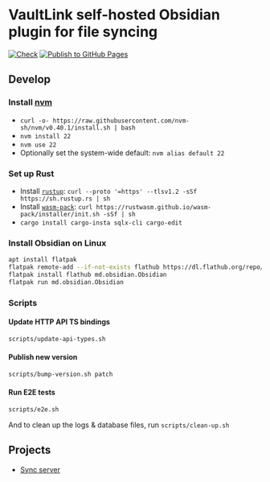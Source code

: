 # VaultLink self-hosted Obsidian plugin for file syncing

[![Check](https://github.com/schmelczer/reconcile/actions/workflows/check.yml/badge.svg)](https://github.com/schmelczer/reconcile/actions/workflows/check.yml)
[![Publish to GitHub Pages](https://github.com/schmelczer/reconcile/actions/workflows/gh-pages.yml/badge.svg)](https://github.com/schmelczer/reconcile/actions/workflows/gh-pages.yml)

## Develop

### Install [nvm](https://github.com/nvm-sh/nvm)

-   `curl -o- https://raw.githubusercontent.com/nvm-sh/nvm/v0.40.1/install.sh | bash`
-   `nvm install 22`
-   `nvm use 22`
-   Optionally set the system-wide default: `nvm alias default 22`

### Set up Rust

-   Install [`rustup`](https://rustup.rs): `curl --proto '=https' --tlsv1.2 -sSf https://sh.rustup.rs | sh`
-   Install [`wasm-pack`](https://rustwasm.github.io/wasm-pack/installer): `curl https://rustwasm.github.io/wasm-pack/installer/init.sh -sSf | sh`
-   `cargo install cargo-insta sqlx-cli cargo-edit`

### Install Obsidian on Linux

```sh
apt install flatpak
flatpak remote-add --if-not-exists flathub https://dl.flathub.org/repo/flathub.flatpakrepo
flatpak install flathub md.obsidian.Obsidian
flatpak run md.obsidian.Obsidian
```

### Scripts

#### Update HTTP API TS bindings

```sh
scripts/update-api-types.sh
```

#### Publish new version

```sh
scripts/bump-version.sh patch
```

#### Run E2E tests

```sh
scripts/e2e.sh
```

And to clean up the logs & database files, run `scripts/clean-up.sh`

## Projects

-   [Sync server](./backend/sync_server/README.md)
